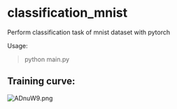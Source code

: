 # classification_mnist
Perform classification task of mnist dataset with pytorch

Usage:
>python main.py

## Training curve:
![ADnuW9.png](https://s2.ax1x.com/2019/03/30/ADnuW9.png)

